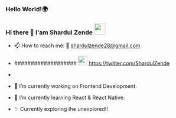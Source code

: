 ### Hello World!🌍 
### Hi there 👋 I'am Shardul Zende <img src="https://user-images.githubusercontent.com/76963813/154784793-59f91608-d60c-4e85-b3d2-86482645b272.gif" width="30" height="30">

- 📫 How to reach me: 📩 shardulzende28@gmail.com
- ################### <img src="https://about.twitter.com/content/dam/about-twitter/en/brand-toolkit/brand-download-img-1.jpg.twimg.1920.jpg" width="25" height="25"> https://twitter.com/ShardulZende
-

- 🔭 I’m currently working on Frontend Development.
- 🌱 I’m currently learning React & React Native.
- ✨ Currently exploring the unexplored!!


